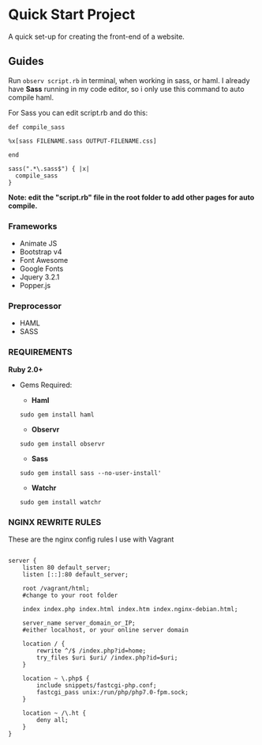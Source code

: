 # Quick Start Project
A quick set-up for creating the front-end of a website.


## Guides
Run ```observ script.rb``` in terminal, when working in sass, or haml. I already have **Sass** running in my code editor, so i only use this command to auto compile haml.

For Sass you can edit script.rb and do this:
```
def compile_sass

%x[sass FILENAME.sass OUTPUT-FILENAME.css]

end

sass(".*\.sass$") { |x|
  compile_sass
}
```


**Note: edit the "script.rb" file in the root folder to add other pages for auto compile.**

### Frameworks
* Animate JS
* Bootstrap v4
* Font Awesome
* Google Fonts
* Jquery 3.2.1
* Popper.js

### Preprocessor
* HAML
* SASS

### REQUIREMENTS
**Ruby 2.0+**
- Gems Required:   
    - **Haml** 
    ```
    sudo gem install haml
    ```
    - **Observr**
    ```
    sudo gem install observr
    ```

    - **Sass**
    ```
    sudo gem install sass --no-user-install'
    ```
    
    - **Watchr**
    ```
    sudo gem install watchr
    ```
### NGINX REWRITE RULES
  
  These are the nginx config rules I use with Vagrant

```

server {
    listen 80 default_server;
    listen [::]:80 default_server;

    root /vagrant/html;
    #change to your root folder
    
    index index.php index.html index.htm index.nginx-debian.html;      
  
    server_name server_domain_or_IP;
    #either localhost, or your online server domain
    
    location / {
        rewrite ^/$ /index.php?id=home;
        try_files $uri $uri/ /index.php?id=$uri;
    }

    location ~ \.php$ {
        include snippets/fastcgi-php.conf;
        fastcgi_pass unix:/run/php/php7.0-fpm.sock;
    }

    location ~ /\.ht {
        deny all;
    }
}

```
